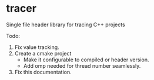 # tracer
Single file header library for tracing C++ projects


Todo: 

1. Fix value tracking.
2. Create a cmake project
    - Make it configurable to compiled or header version.
    - Add omp needed for thread number seamlessly.
3. Fix this documentation.


